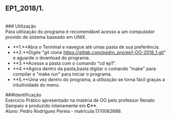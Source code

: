 ## EP1_2018/1.
<br/>
### Utilização
<br/>
Para utilização do programa é recomendável acesso a um computador provido de sistema baseado em UNIX.<br/>

* **1.**Abra o Terminal e navegue até umas pasta de sua preferência.<br/>
* **2.**Digite "git clone https://gitlab.com/pedro_prp/ep1-OO-2018_1.git" e aguarde o download do programa.<br/>
* **3.**Acesse a pasta com o comando "cd ep1".<br/>
* **4.**Agora dentro da pasta,basta digitar o comando "make" para compilar e "make run" para iniciar o programa.<br/>
* **5.**Uma vez dentro do programa, a utilização se torna fácil graças a intuitividade do menu.<br/>

###Identificação
<br/>
Exercício Prático apresentado na matéria de OO pelo professor Renato Sampaio e produzido inteiramente em **C++**.<br/>
Aluno: Pedro Rodrigues Pereia - matrícula:17/0062686.<br/>
